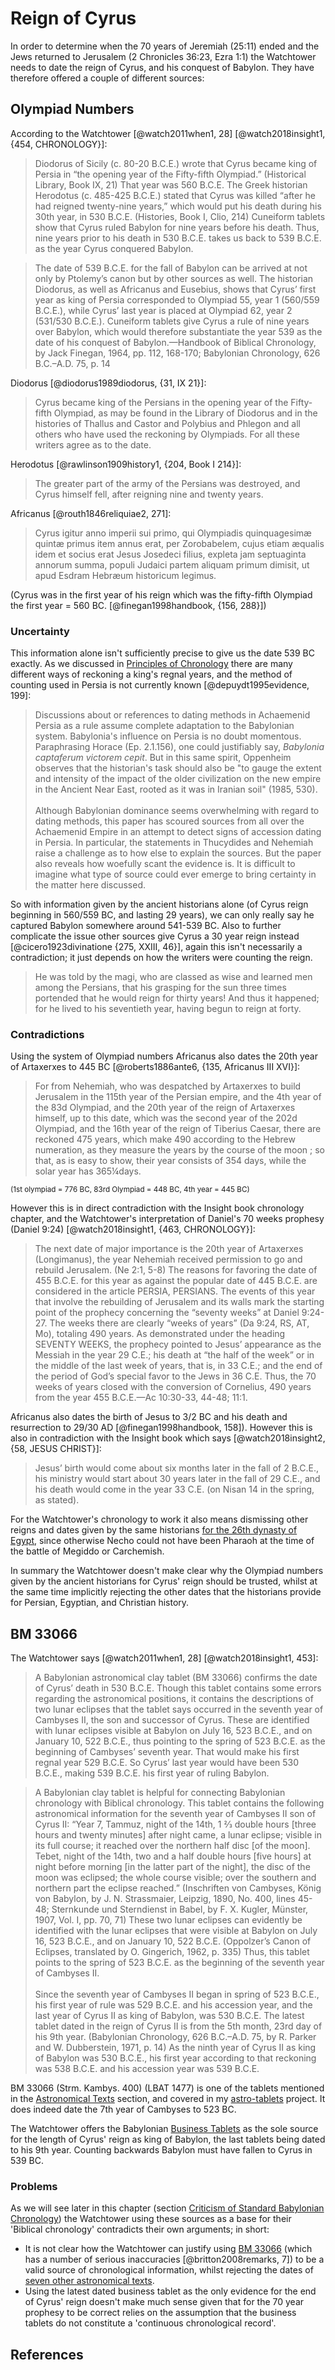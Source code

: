 # Reign of Cyrus

In order to determine when the 70 years of Jeremiah (25:11) ended and the Jews returned to Jerusalem
(2 Chronicles 36:23, Ezra 1:1) the Watchtower needs to date the reign of Cyrus, and his conquest of Babylon. 
They have therefore offered a couple of different sources:

## Olympiad Numbers

According to the Watchtower [@watch2011when1, 28] [@watch2018insight1, {454, CHRONOLOGY}]: 

> Diodorus of Sicily (c. 80-20 B.C.E.) wrote that Cyrus became king of Persia
  in “the opening year of the Fifty-fifth Olympiad.” (Historical Library,
  Book IX, 21) That year was 560 B.C.E. The Greek historian
  Herodotus (c. 485-425 B.C.E.) stated that Cyrus was killed “after
  he had reigned twenty-nine years,” which would put his death
  during his 30th year, in 530 B.C.E. (Histories, Book I, Clio, 214)
  Cuneiform tablets show that Cyrus ruled Babylon for nine years
  before his death. Thus, nine years prior to his death in 530 B.C.E.
  takes us back to 539 B.C.E. as the year Cyrus conquered Babylon.

> The date of 539 B.C.E. for the fall of Babylon can be arrived at not only by Ptolemy’s canon but by other sources as 
  well. The historian Diodorus, as well as Africanus and Eusebius, shows that Cyrus’ first year as king of Persia 
  corresponded to Olympiad 55, year 1 (560/559 B.C.E.), while Cyrus’ last year is placed at Olympiad 62, year 2 
  (531/530 B.C.E.). Cuneiform tablets give Cyrus a rule of nine years over Babylon, which would therefore substantiate 
  the year 539 as the date of his conquest of Babylon.—Handbook of Biblical Chronology, by Jack Finegan, 1964, 
  pp. 112, 168-170; Babylonian Chronology, 626 B.C.–A.D. 75, p. 14

Diodorus [@diodorus1989diodorus, {31, IX 21}]:

> Cyrus became king of the Persians in the opening year of the Fifty-fifth Olympiad, as may be found in the Library of 
  Diodorus and in the histories of Thallus and Castor and Polybius and Phlegon and all others who have used the 
  reckoning by Olympiads. For all these writers agree as to the date.

Herodotus [@rawlinson1909history1, {204, Book I 214}]:

> The greater part of the army of the Persians was
  destroyed, and Cyrus himself fell, after reigning
  nine and twenty years.

Africanus [@routh1846reliquiae2, 271]:

> Cyrus igitur anno imperii sui primo, qui Olympiadis quinquagesimæ quintæ primus item annus erat, per Zorobabelem, 
  cujus etiam æqualis idem et socius erat Jesus Josedeci filius, expleta jam septuaginta annorum summa, populi Judaici 
  partem aliquam primum dimisit, ut apud Esdram Hebræum historicum legimus.

(Cyrus was in the first year of his reign which was the fifty-fifth Olympiad the first year = 560 BC. 
[@finegan1998handbook, {156, 288}])

### Uncertainty

This information alone isn't sufficiently precise to give us the date 539 BC exactly. As we discussed in 
[Principles of Chronology](../../judean/principles.md) there are many different ways of reckoning a king's regnal
years, and the method of counting used in Persia is not currently known [@depuydt1995evidence, 199]: 

> Discussions about or references to dating methods in
  Achaemenid Persia as a rule assume complete adaptation
  to the Babylonian system. Babylonia's influence on Persia
  is no doubt momentous. Paraphrasing Horace (Ep.
  2.1.156), one could justifiably say, _Babylonia captaferum
  victorem cepit_. But in this same spirit, Oppenheim observes
  that the historian's task should also be "to gauge
  the extent and intensity of the impact of the older civilization
  on the new empire in the Ancient Near East, rooted
  as it was in Iranian soil" (1985, 530).
  <br><br>
  Although Babylonian dominance seems overwhelming
  with regard to dating methods, this paper has scoured
  sources from all over the Achaemenid Empire in an attempt
  to detect signs of accession dating in Persia. In
  particular, the statements in Thucydides and Nehemiah
  raise a challenge as to how else to explain the sources.
  But the paper also reveals how woefully scant the evidence
  is. It is difficult to imagine what type of source
  could ever emerge to bring certainty in the matter here
  discussed.

So with information given by the ancient historians alone (of Cyrus reign beginning in 560/559 BC, and lasting 29 
years), we can only really say he captured Babylon somewhere around 541-539 BC. Also to further complicate the issue 
other sources give Cyrus a 30 year reign instead [@cicero1923divinatione {275, XXIII, 46}], again this isn't necessarily
a contradiction; it just depends on how the writers were counting the reign.

> He was told by the magi, who are classed as wise and
  learned men among the Persians, that his grasping
  for the sun three times portended that he would reign
  for thirty years! And thus it happened; for he lived
  to his seventieth year, having begun to reign at forty.

### Contradictions

Using the system of Olympiad numbers Africanus also dates the 20th year of Artaxerxes to 445 BC 
[@roberts1886ante6, {135, Africanus III XVI}]:

> For from Nehemiah, who was despatched
  by Artaxerxes to build Jerusalem in
  the 115th year of the Persian empire, and the
  4th year of the 83d Olympiad, and the 20th year
  of the reign of Artaxerxes himself, up to
  this date, which was the second year of the 202d
  Olympiad, and the 16th year of the reign of
  Tiberius Caesar, there are reckoned 475 years,
  which make 490 according to the Hebrew numeration, 
  as they measure the years by the
  course of the moon ; so that, as is easy to show,
  their year consists of 354 days, while the solar
  year has 365¼days.

<sup>(1st olympiad = 776 BC, 83rd Olympiad = 448 BC, 4th year = 445 BC)</sup>

However this is in direct contradiction with the Insight book chronology chapter, and the Watchtower's interpretation
of Daniel's 70 weeks prophesy (Daniel 9:24) [@watch2018insight1, {463, CHRONOLOGY}]:

> The next date of major importance is the 20th year of Artaxerxes (Longimanus), the year Nehemiah received permission 
  to go and rebuild Jerusalem. (Ne 2:1, 5-8) The reasons for favoring the date of 455 B.C.E. for this year as against 
  the popular date of 445 B.C.E. are considered in the article PERSIA, PERSIANS. The events of this year that involve 
  the rebuilding of Jerusalem and its walls mark the starting point of the prophecy concerning the “seventy weeks” at 
  Daniel 9:24-27. The weeks there are clearly “weeks of years” (Da 9:24, RS, AT, Mo), totaling 490 years. As 
  demonstrated under the heading SEVENTY WEEKS, the prophecy pointed to Jesus’ appearance as the Messiah in the year 
  29 C.E.; his death at “the half of the week” or in the middle of the last week of years, that is, in 33 C.E.; and 
  the end of the period of God’s special favor to the Jews in 36 C.E. Thus, the 70 weeks of years closed with the 
  conversion of Cornelius, 490 years from the year 455 B.C.E.—Ac 10:30-33, 44-48; 11:1. 
  
Africanus also dates the birth of Jesus to 3/2 BC and his death and resurrection to 29/30 AD 
[@finegan1998handbook, 158]). However this is also in contradiction with the Insight book which says
[@watch2018insight2, {58, JESUS CHRIST}]:

> Jesus’ birth would come about six months later in the fall of 2 B.C.E., his ministry would start about 30 years
  later in the fall of 29 C.E., and his death would come in the year 33 C.E. (on Nisan 14 in the spring, as stated).
  
For the Watchtower's chronology to work it also means dismissing other reigns and dates given by the same
historians [for the 26th dynasty of Egypt](../../standard/egypt/historians.md), since otherwise 
Necho could not have been Pharaoh at the time of the battle of Megiddo or Carchemish.

In summary the Watchtower doesn't make clear why the Olympiad numbers given by the ancient historians for Cyrus' reign
should be trusted, whilst at the same time implicitly rejecting the other dates that the historians provide for Persian, 
Egyptian, and Christian history.

## BM 33066

The Watchtower says [@watch2011when1, 28] [@watch2018insight1, 453]:

> A Babylonian astronomical
  clay tablet (BM 33066) confirms the date of Cyrus’ death in
  530 B.C.E. Though this tablet contains some errors regarding the
  astronomical positions, it contains the descriptions of two lunar
  eclipses that the tablet says occurred in the seventh year of Cambyses
  II, the son and successor of Cyrus. These are identified
  with lunar eclipses visible at Babylon on July 16, 523 B.C.E., and
  on January 10, 522 B.C.E., thus pointing to the spring of
  523 B.C.E. as the beginning of Cambyses’ seventh year. That
  would make his first regnal year 529 B.C.E. So Cyrus’ last year
  would have been 530 B.C.E., making 539 B.C.E. his first year of
  ruling Babylon.

> A Babylonian clay tablet is helpful for connecting Babylonian chronology with Biblical chronology. This tablet 
  contains the following astronomical information for the seventh year of Cambyses II son of Cyrus II: “Year 7, 
  Tammuz, night of the 14th, 1 2⁄3 double hours \[three hours and twenty minutes\] after night came, a lunar eclipse; 
  visible in its full course; it reached over the northern half disc \[of the moon\]. Tebet, night of the 14th, two and 
  a half double hours \[five hours\] at night before morning \[in the latter part of the night\], the disc of the moon 
  was eclipsed; the whole course visible; over the southern and northern part the eclipse reached.” (Inschriften von 
  Cambyses, König von Babylon, by J. N. Strassmaier, Leipzig, 1890, No. 400, lines 45-48; Sternkunde und Sterndienst 
  in Babel, by F. X. Kugler, Münster, 1907, Vol. I, pp. 70, 71) These two lunar eclipses can evidently be identified 
  with the lunar eclipses that were visible at Babylon on July 16, 523 B.C.E., and on January 10, 522 B.C.E. 
  (Oppolzer’s Canon of Eclipses, translated by O. Gingerich, 1962, p. 335) Thus, this tablet points to the spring of 
  523 B.C.E. as the beginning of the seventh year of Cambyses II.
  <br><br>
  Since the seventh year of Cambyses II began in spring of 523 B.C.E., his first year of rule was 529 B.C.E. and 
  his accession year, and the last year of Cyrus II as king of Babylon, was 530 B.C.E. The latest tablet dated in 
  the reign of Cyrus II is from the 5th month, 23rd day of his 9th year. (Babylonian Chronology, 626 B.C.–A.D. 75, 
  by R. Parker and W. Dubberstein, 1971, p. 14) As the ninth year of Cyrus II as king of Babylon was 530 B.C.E., his 
  first year according to that reckoning was 538 B.C.E. and his accession year was 539 B.C.E.

BM 33066 (Strm. Kambys. 400) (LBAT 1477) is one of the tablets mentioned in the 
[Astronomical Texts](../../standard/astro.md) section, and covered in my 
[astro-tablets](https://github.com/jacob-pro/astro-tablets/blob/master/documents/bm33066.md) project.
It does indeed date the 7th year of Cambyses to 523 BC.

The Watchtower offers the Babylonian [Business Tablets](../../standard/business/business.md) as the sole source for the 
length of Cyrus' reign as king of Babylon, the last tablets being dated to his 9th year. Counting backwards Babylon must
have fallen to Cyrus in 539 BC.

### Problems

As we will see later in this chapter (section [Criticism of Standard Babylonian Chronology](../criticisms/criticisms.md))
the Watchtower using these sources as a base for their 'Biblical chronology' contradicts their own arguments; in short:

- It is not clear how the Watchtower can justify using 
  [BM 33066](https://github.com/jacob-pro/astro-tablets/blob/master/documents/bm33066.md)
  (which has a number of serious inaccuracies [@britton2008remarks, 7])
  to be a valid source of chronological information,
  whilst rejecting the dates of [seven other astronomical texts](../../standard/astro.md).
- Using the latest dated business tablet as the only evidence for the end of Cyrus' reign doesn't make much sense
  given that for the 70 year prophesy to be correct relies on the assumption that the business tablets do not
  constitute a 'continuous chronological record'.

## References
